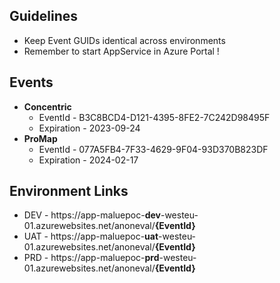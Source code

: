 ## Guidelines
- Keep Event GUIDs identical across environments
- Remember to start AppService in Azure Portal !


## Events
- **Concentric**
  - EventId - B3C8BCD4-D121-4395-8FE2-7C242D98495F
  - Expiration - 2023-09-24
- **ProMap**
  - EventId - 077A5FB4-7F33-4629-9F04-93D370B823DF
  - Expiration - 2024-02-17


## Environment Links
- DEV - https://app-maluepoc-**dev**-westeu-01.azurewebsites.net/anoneval/**{EventId}**
- UAT - https://app-maluepoc-**uat**-westeu-01.azurewebsites.net/anoneval/**{EventId}**
- PRD - https://app-maluepoc-**prd**-westeu-01.azurewebsites.net/anoneval/**{EventId}**
